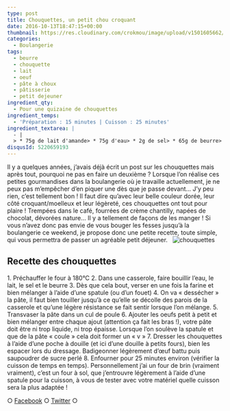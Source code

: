 ```yaml
---
type: post
title: Chouquettes, un petit chou croquant
date: 2016-10-13T18:47:15+00:00
thumbnail: https://res.cloudinary.com/crokmou/image/upload/v1501605662/chouquette-pate-a-choux-crokmou-blog-culinaire-03-160x107_bfva8q.jpg
categories: 
  - Boulangerie
tags: 
  - beurre
  - chouquette
  - lait
  - oeuf
  - pâte à choux
  - pâtisserie
  - petit dejeuner
ingredient_qty: 
  - Pour une quizaine de chouquettes
ingredient_temps: 
  - 'Préparation : 15 minutes | Cuisson : 25 minutes'
ingredient_textarea: |
  - |
  > * 75g de lait d'amande> * 75g d'eau> * 2g de sel> * 65g de beurre> * 80g de farine> * 175g d'oeufs (soit 3,5)> * du sucre perlé
disqusId: 5220659193
---
```


Il y a quelques années, j’avais déjà écrit un post sur les chouquettes mais après tout, pourquoi ne pas en faire un deuxième ? Lorsque l’on réalise ces petites gourmandises dans la boulangerie où je travaille actuellement, je ne peux pas m’empêcher d’en piquer une dès que je passe devant… J’y peu rien, c’est tellement bon ! Il faut dire qu’avec leur belle couleur dorée, leur côté croquant/moelleux et leur légèreté, ces chouquettes ont tout pour plaire ! Trempées dans le café, fourrées de crème chantilly, napées de chocolat, dévorées nature… Il y a tellement de façons de les manger ! Si vous n’avez donc pas envie de vous bouger les fesses jusqu’à la boulangerie ce weekend, je propose donc une petite recette, toute simple, qui vous permettra de passer un agréable petit déjeuner.   ![chouquettes](https://res.cloudinary.com/crokmou/image/upload/v1501605664/chouquette-pate-a-choux-crokmou-blog-culinaire-01_egiteq.jpg)  

## **Recette des chouquettes**

1\. Préchauffer le four à 180°C 2\. Dans une casserole, faire bouillir l’eau, le lait, le sel et le beurre 3\. Dès que cela bout, verser en une fois la farine et bien mélanger à l’aide d’une spatule (ou d’un fouet) 4\. On va « dessécher » la pâte, il faut bien touiller jusqu’à ce qu’elle se décolle des parois de la casserole et qu’une légère résistance se fait sentir lorsque l’on mélange. 5\. Transvaser la pâte dans un cul de poule 6\. Ajouter les oeufs petit à petit et bien mélanger entre chaque ajout (attention ça fait les bras !), votre pâte doit être ni trop liquide, ni trop épaisse. Lorsque l’on soulève la spatule et que de la pâte « coule » cela doit former un « v » 7\. Dresser les chouquettes à l’aide d’une poche à douille (et ici d’une douille à petits fours), bien les espacer lors du dressage. Badigeonner légèrement d’œuf battu puis saupoudrer de sucre perlé 8\. Enfourner pour 25 minutes environ (vérifier la cuisson de temps en temps). Personnellement j’ai un four de brin (vraiment vraiment), c’est un four à sol, que j’entrouvre légèrement à l’aide d’une spatule pour la cuisson, à vous de tester avec votre matériel quelle cuisson sera la plus adaptée !  

○ [Facebook](https://www.facebook.com/crokmou.blog) ○ [Twitter](https://twitter.com/Crokmou) ○